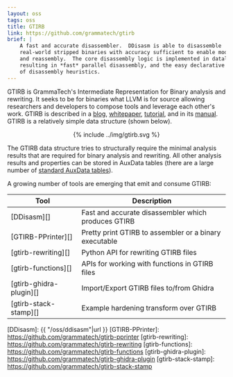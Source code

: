 ```yaml
---
layout: oss
tags: oss
title: GTIRB
link: https://github.com/grammatech/gtirb
brief: |
    A fast and accurate disassembler.  DDisasm is able to disassemble
    real-world stripped binaries with accuracy sufficient to enable modification
    and reassembly.  The core disassembly logic is implemented in datalog
    resulting in *fast* parallel disassembly, and the easy declarative specification
    of disassembly heuristics.
---
```


GTIRB is GrammaTech's Intermediate Representation for Binary analysis
and rewriting.  It seeks to be for binaries what LLVM is for source
allowing researchers and developers to compose tools and leverage each
other's work. GTIRB is described in a [blog][], [whitepaper][],
[tutorial][], and in its [manual][].  GTIRB is a relatively simple
data structure (shown below).

<center>
  <!-- <img class="w3-round" src="{{ "/img/gtirb.svg"|url }}" width="80%"> -->
  {% include ../img/gtirb.svg %}
</center>

The GTIRB data structure tries to structurally require the minimal
analysis results that are required for binary analysis and rewriting.
All other analysis results and properties can be stored in AuxData
tables (there are a large number of [standard AuxData tables][]).

A growing number of tools are emerging that emit and consume GTIRB:

<center>

| Tool                    | Description                                            |
|-------------------------|--------------------------------------------------------|
| [DDisasm][]             | Fast and accurate disassembler which produces GTIRB    |
| [GTIRB-PPrinter][]      | Pretty print GTIRB to assembler or a binary executable |
| [gtirb-rewriting][]     | Python API for rewriting GTIRB files                   |
| [gtirb-functions][]     | APIs for working with functions in GTIRB files         |
| [gtirb-ghidra-plugin][] | Import/Export GTIRB files to/from Ghidra               |
| [gtirb-stack-stamp][]   | Example hardening transform over GTIRB                 |

</center>

[blog]: https://blogs.grammatech.com/open-source-tools-for-binary-analysis-and-rewriting
[whitepaper]: https://arxiv.org/abs/1907.02859
[manual]: https://grammatech.github.io/gtirb
[tutorial]: https://grammatech.github.io/gtirb/md_stack-stamp.html
[standard AuxData tables]: https://grammatech.github.io/gtirb/md__aux_data.html#sanctioned-auxdata-tables
[DDisasm]: {{ "/oss/ddisasm"|url }}
[GTIRB-PPrinter]: https://github.com/grammatech/gtirb-pprinter
[gtirb-rewriting]: https://github.com/grammatech/gtirb-rewriting
[gtirb-functions]: https://github.com/grammatech/gtirb-functions
[gtirb-ghidra-plugin]: https://github.com/grammatech/gtirb-ghidra-plugin
[gtirb-stack-stamp]: https://github.com/grammatech/gtirb-stack-stamp

